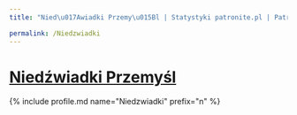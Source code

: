 ```yaml
---
title: "Nied\u017Awiadki Przemy\u015Bl | Statystyki patronite.pl | Patromierz"

permalink: /Niedzwiadki
---
```


# [Niedźwiadki Przemyśl](https://patronite.pl/Niedzwiadki)

{% include profile.md name="Niedzwiadki" prefix="n" %}
